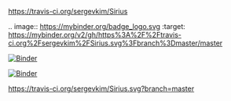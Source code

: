 https://travis-ci.org/sergevkim/Sirius

.. image:: https://mybinder.org/badge_logo.svg :target: https://mybinder.org/v2/gh/https%3A%2F%2Ftravis-ci.org%2Fsergevkim%2FSirius.svg%3Fbranch%3Dmaster/master

[![Binder](https://mybinder.org/badge_logo.svg)](https://mybinder.org/v2/gh/sergevkim/Sirius/master)

[![Binder](https://mybinder.org/badge_logo.svg)](https://mybinder.org/v2/gh/https%3A%2F%2Ftravis-ci.org%2Fsergevkim%2FSirius.svg%3Fbranch%3Dmaster/master)

https://travis-ci.org/sergevkim/Sirius.svg?branch=master

